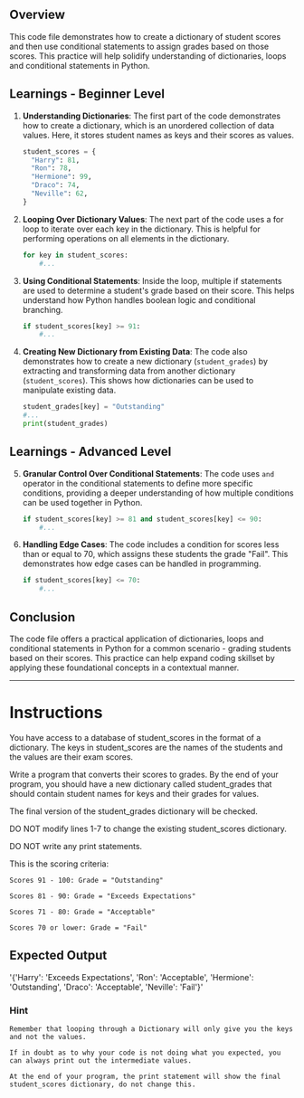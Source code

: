 ## Overview
This code file demonstrates how to create a dictionary of student scores and then use conditional statements to assign grades based on those scores. This practice will help solidify understanding of dictionaries, loops and conditional statements in Python.

## Learnings - Beginner Level
1. **Understanding Dictionaries**: The first part of the code demonstrates how to create a dictionary, which is an unordered collection of data values. Here, it stores student names as keys and their scores as values.
    ```python
    student_scores = {
      "Harry": 81,
      "Ron": 78,
      "Hermione": 99, 
      "Draco": 74,
      "Neville": 62,
    }
    ```
2. **Looping Over Dictionary Values**: The next part of the code uses a for loop to iterate over each key in the dictionary. This is helpful for performing operations on all elements in the dictionary.
    ```python
    for key in student_scores:
        #...
    ```
3. **Using Conditional Statements**: Inside the loop, multiple if statements are used to determine a student's grade based on their score. This helps understand how Python handles boolean logic and conditional branching.
    ```python
    if student_scores[key] >= 91:
        #...
    ```
4. **Creating New Dictionary from Existing Data**: The code also demonstrates how to create a new dictionary (`student_grades`) by extracting and transforming data from another dictionary (`student_scores`). This shows how dictionaries can be used to manipulate existing data.
    ```python
    student_grades[key] = "Outstanding"
    #...
    print(student_grades)
    ```
## Learnings - Advanced Level
5. **Granular Control Over Conditional Statements**: The code uses `and` operator in the conditional statements to define more specific conditions, providing a deeper understanding of how multiple conditions can be used together in Python.
    ```python
    if student_scores[key] >= 81 and student_scores[key] <= 90:
        #...
    ```
6. **Handling Edge Cases**: The code includes a condition for scores less than or equal to 70, which assigns these students the grade "Fail". This demonstrates how edge cases can be handled in programming.
    ```python
    if student_scores[key] <= 70:
        #...
    ```
## Conclusion
The code file offers a practical application of dictionaries, loops and conditional statements in Python for a common scenario - grading students based on their scores. This practice can help expand coding skillset by applying these foundational concepts in a contextual manner.

---------------
# Instructions

You have access to a database of student_scores in the format of a dictionary. The keys in student_scores are the names of the students and the values are their exam scores.

Write a program that converts their scores to grades. By the end of your program, you should have a new dictionary called student_grades that should contain student names for keys and their grades for values.

The final version of the student_grades dictionary will be checked.

DO NOT modify lines 1-7 to change the existing student_scores dictionary.

DO NOT write any print statements.

This is the scoring criteria:

    Scores 91 - 100: Grade = "Outstanding"

    Scores 81 - 90: Grade = "Exceeds Expectations"

    Scores 71 - 80: Grade = "Acceptable"

    Scores 70 or lower: Grade = "Fail"

## Expected Output

'{'Harry': 'Exceeds Expectations', 'Ron': 'Acceptable', 'Hermione': 'Outstanding', 'Draco': 'Acceptable', 'Neville': 'Fail'}'

### Hint

    Remember that looping through a Dictionary will only give you the keys and not the values.

    If in doubt as to why your code is not doing what you expected, you can always print out the intermediate values.

    At the end of your program, the print statement will show the final student_scores dictionary, do not change this.

